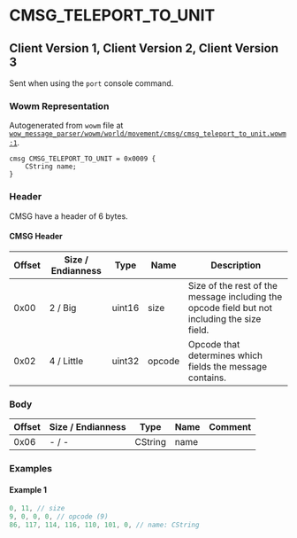 # CMSG_TELEPORT_TO_UNIT

## Client Version 1, Client Version 2, Client Version 3

Sent when using the `port` console command.

### Wowm Representation

Autogenerated from `wowm` file at [`wow_message_parser/wowm/world/movement/cmsg/cmsg_teleport_to_unit.wowm:1`](https://github.com/gtker/wow_messages/tree/main/wow_message_parser/wowm/world/movement/cmsg/cmsg_teleport_to_unit.wowm#L1).
```rust,ignore
cmsg CMSG_TELEPORT_TO_UNIT = 0x0009 {
    CString name;
}
```
### Header

CMSG have a header of 6 bytes.

#### CMSG Header

| Offset | Size / Endianness | Type   | Name   | Description |
| ------ | ----------------- | ------ | ------ | ----------- |
| 0x00   | 2 / Big           | uint16 | size   | Size of the rest of the message including the opcode field but not including the size field.|
| 0x02   | 4 / Little        | uint32 | opcode | Opcode that determines which fields the message contains.|

### Body

| Offset | Size / Endianness | Type | Name | Comment |
| ------ | ----------------- | ---- | ---- | ------- |
| 0x06 | - / - | CString | name |  |

### Examples

#### Example 1

```c
0, 11, // size
9, 0, 0, 0, // opcode (9)
86, 117, 114, 116, 110, 101, 0, // name: CString
```
